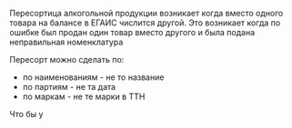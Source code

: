 Пересортица алкогольной продукции возникает когда вместо одного товара на балансе в ЕГАИС числится другой. 
Это возникает когда по ошибке был продан один товар вместо другого и была подана неправильная номенклатура

Пересорт можно сделать по:
- по наименованиям - не то название
- по партиям  - не та дата
- по маркам - не те марки в ТТН

Что бы у
